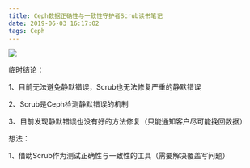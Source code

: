 ```yaml
---
title: Ceph数据正确性与一致性守护者Scrub读书笔记
date: 2019-06-03 16:17:02
tags: Ceph
---
```


![](https://raw.githubusercontent.com/lnsyyj/lnsyyj.github.io/hexo/Blog/source/_posts/Ceph%E6%95%B0%E6%8D%AE%E6%AD%A3%E7%A1%AE%E6%80%A7%E4%B8%8E%E4%B8%80%E8%87%B4%E6%80%A7%E5%AE%88%E6%8A%A4%E8%80%85Scrub%E8%AF%BB%E4%B9%A6%E7%AC%94%E8%AE%B0/Scrub.png)

临时结论：

1、目前无法避免静默错误，Scrub也无法修复严重的静默错误

2、Scrub是Ceph检测静默错误的机制

3、目前发现静默错误也没有好的方法修复（只能通知客户尽可能挽回数据）



想法：

1、借助Scrub作为测试正确性与一致性的工具（需要解决覆盖写问题）

